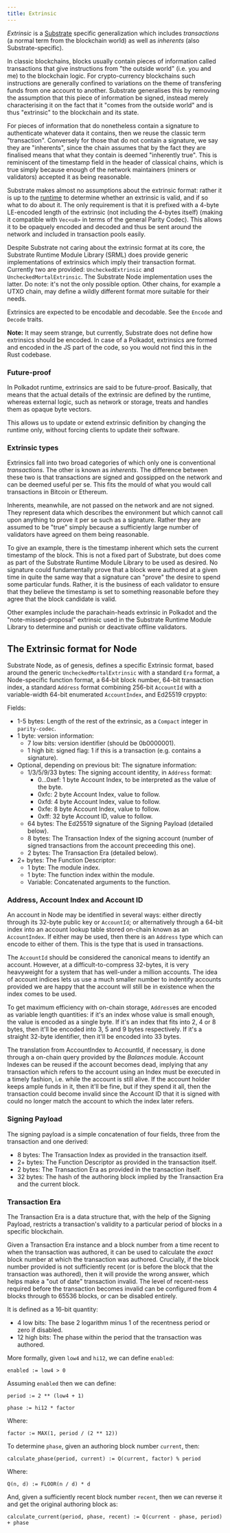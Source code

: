 ```yaml
---
title: Extrinsic
---
```


_Extrinsic_ is a [Substrate](Parity-Substrate) specific generalization which includes _transactions_ (a normal term from the blockchain world) as well as _inherents_ (also Substrate-specific).

In classic blockchains, blocks usually contain pieces of information called transactions that give instructions from "the outside world" (i.e. you and me) to the blockchain logic. For crypto-currency blockchains such instructions are generally confined to variations on the theme of transfering funds from one account to another. Substrate generalises this by removing the assumption that this piece of information be signed, instead merely characterising it on the fact that it "comes from the outside world" and is thus "extrinsic" to the blockchain and its state.

For pieces of information that do nonetheless contain a signature to authenticate whatever data it contains, then we reuse the classic term "transaction". Conversely for those that do not contain a signature, we say they are "inherents", since the chain assumes that by the fact they are finalised means that what they contain is deemed "inherently true". This is reminiscent of the timestamp field in the header of classical chains, which is true simply because enough of the network maintainers (miners or validators) accepted it as being reasonable.

Substrate makes almost no assumptions about the extrinsic format: rather it is up to the [runtime](Runtime) to determine whether an extrinsic is valid, and if so what to do about it. The only requirement is that it is prefixed with a 4-byte LE-encoded length of the extrinsic (not including the 4-bytes itself) (making it compatible with `Vec<u8>` in terms of the general Parity Codec). This allows it to be opaquely encoded and decoded and thus be sent around the network and included in transaction pools easily.

Despite Substrate not caring about the extrinsic format at its core, the Substrate Runtime Module Library (SRML) does provide generic implementations of extrinsics which imply their transaction format. Currently two are provided: `UncheckedExtrinsic` and `UncheckedMortalExtrinsic`. The Substrate Node implementation uses the latter. Do note: it's not the only possible option. Other chains, for example a UTXO chain, may define a wildly different format more suitable for their needs.

Extrinsics are expected to be encodable and decodable. See the `Encode` and `Decode` traits.

**Note:** It may seem strange, but currently, Substrate does not define how extrinsics should be encoded. In case of a Polkadot, extrinsics are formed and encoded in the JS part of the code, so you would not find this in the Rust codebase.

### Future-proof

In Polkadot runtime, extrinsics are said to be future-proof. Basically, that means that the actual details of the extrinsic are defined by the runtime, whereas external logic, such as network or storage, treats and handles them as opaque byte vectors.

This allows us to update or extend extrinsic definition by changing the runtime only, without forcing clients to update their software.

### Extrinsic types

Extrinsics fall into two broad categories of which only one is conventional _transactions_. The other is known as _inherents_. The difference between these two is that transactions are signed and gossipped on the network and can be deemed useful per se. This fits the mould of what you would call transactions in Bitcoin or Ethereum.

Inherents, meanwhile, are not passed on the network and are not signed. They represent data which describes the environment but which cannot call upon anything to prove it per se such as a signature. Rather they are assumed to be "true" simply because a sufficiently large number of validators have agreed on them being reasonable.

To give an example, there is the timestamp inherent which sets the current timestamp of the block. This is not a fixed part of Substrate, but does come as part of the Substrate Runtime Module Library to be used as desired. No signature could fundamentally prove that a block were authored at a given time in quite the same way that a signature can "prove" the desire to spend some particular funds. Rather, it is the business of each validator to ensure that they believe the timestamp is set to something reasonable before they agree that the block candidate is valid.

Other examples include the parachain-heads extrinsic in Polkadot and the "note-missed-proposal" extrinsic used in the Substrate Runtime Module Library to determine and punish or deactivate offline validators.

## The Extrinsic format for Node

Substrate Node, as of genesis, defines a specific Extrinsic format, based around the generic `UncheckedMortalExtrinsic` with a standard `Era` format, a Node-specific function format, a 64-bit block number, 64-bit transaction index, a standard `Address` format combining 256-bit `AccountId` with a variable-width 64-bit enumerated `AccountIndex`, and Ed25519 crpypto:

Fields:
- 1-5 bytes: Length of the rest of the extrinsic, as a `Compact` integer in `parity-codec`.
- 1 byte: version information:
  - 7 low bits: version identifier (should be 0b0000001).
  - 1 high bit: signed flag: 1 if this is a transaction (e.g. contains a signature).
- Optional, depending on previous bit: The signature information:
  - 1/3/5/9/33 bytes: The signing account identity, in `Address` format:
    - 0...0xef: 1 byte Account Index, to be interpreted as the value of the byte.
    - 0xfc: 2 byte Account Index, value to follow.
    - 0xfd: 4 byte Account Index, value to follow.
    - 0xfe: 8 byte Account Index, value to follow.
    - 0xff: 32 byte Account ID, value to follow.
  - 64 bytes: The Ed25519 signature of the Signing Payload (detailed below).
  - 8 bytes: The Transaction Index of the signing account (number of signed transactions from the account preceeding this one).
  - 2 bytes: The Transaction Era (detailed below).
- 2+ bytes: The Function Descriptor:
  - 1 byte: The module index.
  - 1 byte: The function index within the module.
  - Variable: Concatenated arguments to the function.

### Address, Account Index and Account ID

An account in Node may be identified in several ways: either directly through its 32-byte public key or `AccountId`; or alternatively through a 64-bit index into an account lookup table stored on-chain known as an `AccountIndex`. If either may be used, then there is an `Address` type which can encode to either of them. This is the type that is used in transactions.

The `AccountId` should be considered the canonical means to identify an account. However, at a difficult-to-compress 32-bytes, it is very heavyweight for a system that has well-under a million accounts. The idea of account indices lets us use a much smaller number to indentify accounts provided we are happy that the account will still be in existence when the index comes to be used.

To get maximum efficiency with on-chain storage, `Address`es are encoded as variable length quantities: if it's an index whose value is small enough, the value is encoded as a single byte. If it's an index that fits into 2, 4 or 8 bytes, then it'll be encoded into 3, 5 and 9 bytes respectively. If it's a straight 32-byte identifier, then it'll be encoded into 33 bytes.

The translation from AccountIndex to AccountId, if necessary, is done through a on-chain query provided by the *Balances* module. Account Indexes can be reused if the account becomes dead, implying that any transaction which refers to the account using an Index must be executed in a timely fashion, i.e. while the account is still alive. If the account holder keeps ample funds in it, then it'll be fine, but if they spend it all, then the transaction could become invalid since the Account ID that it is signed with could no longer match the account to which the index later refers.

### Signing Payload

The signing payload is a simple concatenation of four fields, three from the transaction and one derived:

- 8 bytes: The Transaction Index as provided in the transaction itself.
- 2+ bytes: The Function Descriptor as provided in the transaction itself.
- 2 bytes: The Transaction Era as provided in the transaction itself.
- 32 bytes: The hash of the authoring block implied by the Transaction Era and the current block.

### Transaction Era

The Transaction Era is a data structure that, with the help of the Signing Payload, restricts a transaction's validity to a particular period of blocks in a specific blockchain.

Given a Transaction Era instance and a block number from a time recent to when the transaction was authored, it can be used to calculate the *exact* block number at which the transaction was authored. Crucially, if the block number provided is not sufficiently recent (or is before the block that the transaction was authored), then it will provide the wrong answer, which helps make a "out of date" transaction invalid. The level of recent-ness required before the transaction becomes invalid can be configured from 4 blocks through to 65536 blocks, or can be disabled entirely.

It is defined as a 16-bit quantity:

- 4 low bits: The base 2 logarithm minus 1 of the recentness period or zero if disabled.
- 12 high bits: The phase within the period that the transaction was authored.

More formally, given `low4` and `hi12`, we can define `enabled`:

`enabled := low4 > 0`

Assuming `enabled` then we can define:

`period := 2 ** (low4 + 1)`

`phase := hi12 * factor`

Where:

`factor := MAX(1, period / (2 ** 12))`

To determine `phase`, given an authoring block number `current`, then:

`calculate_phase(period, current) := Q(current, factor) % period`

Where:

`Q(n, d) := FLOOR(n / d) * d`

And, given a sufficiently recent block number `recent`, then we can reverse it and get the original authoring block as:

`calculate_current(period, phase, recent) := Q(current - phase, period) + phase`
